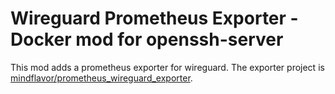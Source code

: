 # Wireguard Prometheus Exporter - Docker mod for openssh-server

This mod adds a prometheus exporter for wireguard.
The exporter project is [mindflavor/prometheus_wireguard_exporter](https://github.com/MindFlavor/prometheus_wireguard_exporter).

